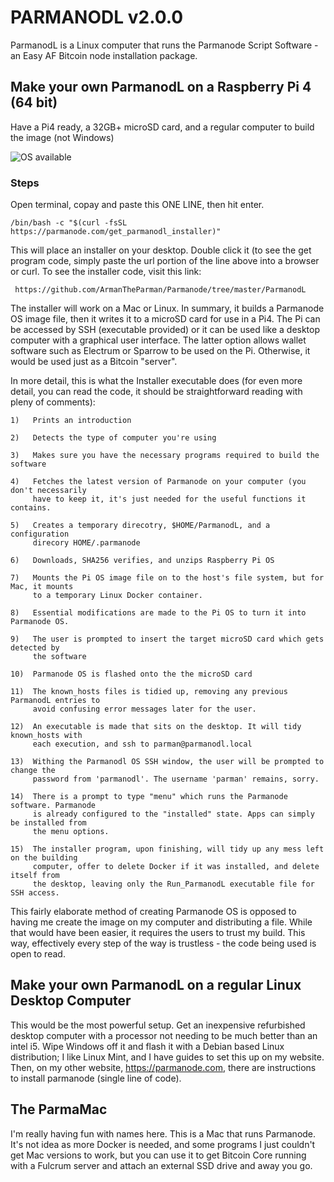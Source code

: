 # PARMANODL v2.0.0

ParmanodL is a Linux computer that runs the Parmanode Script Software - an Easy AF Bitcoin node installation package.

## Make your own ParmanodL on a Raspberry Pi 4 (64 bit)

Have a Pi4 ready, a 32GB+ microSD card, and a regular computer to build the image (not Windows)

![OS available](https://parmanode.com/wp-content/uploads/2023/09/Screen-Shot-2023-09-19-at-4.28.57-pm.png)

### Steps

Open terminal, copay and paste this ONE LINE, then hit enter.

    /bin/bash -c "$(curl -fsSL https://parmanode.com/get_parmanodl_installer)" 

This will place an installer on your desktop. Double click it (to see the get program
code, simply paste the url portion of the line above into a browser or curl. To see
the installer code, visit this link:

     https://github.com/ArmanTheParman/Parmanode/tree/master/ParmanodL

The installer will work on a Mac or Linux. In summary, it builds a Parmanode OS image
file, then it writes it to a microSD card for use in a Pi4. The Pi can be accessed by
SSH (executable provided) or it can be used like a desktop computer with a graphical
user interface. The latter option allows wallet software such as Electrum or Sparrow
to be used on the Pi. Otherwise, it would be used just as a Bitcoin "server".

In more detail, this is what the Installer executable does (for even more detail,
you can read the code, it should be straightforward reading with pleny of comments):


    1)   Prints an introduction
    
    2)   Detects the type of computer you're using
    
    3)   Makes sure you have the necessary programs required to build the software

    4)   Fetches the latest version of Parmanode on your computer (you don't necessarily
         have to keep it, it's just needed for the useful functions it contains.
    
    5)   Creates a temporary direcotry, $HOME/ParmanodL, and a configuration 
         direcory HOME/.parmanode
    
    6)   Downloads, SHA256 verifies, and unzips Raspberry Pi OS
    
    7)   Mounts the Pi OS image file on to the host's file system, but for Mac, it mounts
         to a temporary Linux Docker container.
    
    8)   Essential modifications are made to the Pi OS to turn it into Parmanode OS.
    
    9)   The user is prompted to insert the target microSD card which gets detected by
         the software
    
    10)  Parmanode OS is flashed onto the the microSD card
    
    11)  The known_hosts files is tidied up, removing any previous ParmanodL entries to 
         avoid confusing error messages later for the user. 

    12)  An executable is made that sits on the desktop. It will tidy known_hosts with
         each execution, and ssh to parman@parmanodl.local

    13)  Withing the Parmanodl OS SSH window, the user will be prompted to change the 
         password from 'parmanodl'. The username 'parman' remains, sorry.

    14)  There is a prompt to type "menu" which runs the Parmanode software. Parmanode
         is already configured to the "installed" state. Apps can simply be installed from 
         the menu options.

    15)  The installer program, upon finishing, will tidy up any mess left on the building
         computer, offer to delete Docker if it was installed, and delete itself from 
         the desktop, leaving only the Run_ParmanodL executable file for SSH access.
 
This fairly elaborate method of creating Parmanode OS is opposed to having me create the
image on my computer and distributing a file. While that would have been easier, it requires
the users to trust my build. This way, effectively every step of the way is trustless - the 
code being used is open to read.
 
## Make your own ParmanodL on a regular Linux Desktop Computer

This would be the most powerful setup. Get an inexpensive refurbished desktop computer
with a processor not needing to be much better than an intel i5. Wipe Windows off it and
flash it with a Debian based Linux distribution; I like Linux Mint, and I have guides to
set this up on my website. Then, on my other website, https://parmanode.com, there are
instructions to install parmanode (single line of code).

## The ParmaMac

I'm really having fun with names here. This is a Mac that runs Parmanode. It's not idea
as more Docker is needed, and some programs I just couldn't get Mac versions to work, but
you can use it to get Bitcoin Core running with a Fulcrum server and attach an external
SSD drive and away you go.

